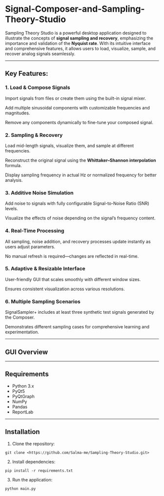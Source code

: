 # Signal-Composer-and-Sampling-Theory-Studio

Sampling Theory Studio is a powerful desktop application designed to illustrate the concepts of **signal sampling and recovery**, emphasizing the importance and validation of the **Nyquist rate**. With its intuitive interface and comprehensive features, it allows users to load, visualize, sample, and recover analog signals seamlessly.

---

## Key Features:

### 1. Load & Compose Signals

Import signals from files or create them using the built-in signal mixer.

Add multiple sinusoidal components with customizable frequencies and magnitudes.

Remove any components dynamically to fine-tune your composed signal.

### 2. Sampling & Recovery

Load mid-length signals, visualize them, and sample at different frequencies.

Reconstruct the original signal using the **Whittaker–Shannon interpolation** formula.

Display sampling frequency in actual Hz or normalized frequency for better analysis.

### 3. Additive Noise Simulation

Add noise to signals with fully configurable Signal-to-Noise Ratio (SNR) levels.

Visualize the effects of noise depending on the signal’s frequency content.

### 4. Real-Time Processing

All sampling, noise addition, and recovery processes update instantly as users adjust parameters.

No manual refresh is required—changes are reflected in real-time.

### 5. Adaptive & Resizable Interface

User-friendly GUI that scales smoothly with different window sizes.

Ensures consistent visualization across various resolutions.

### 6. Multiple Sampling Scenarios

SignalSampler+ includes at least three synthetic test signals generated by the Composer.

Demonstrates different sampling cases for comprehensive learning and experimentation.

---

## GUI Overview

---

## Requirements
* Python 3.x
* PyQt5
* PyQtGraph
* NumPy
* Pandas
* ReportLab

---

## Installation
1. Clone the repository:
```
git clone <https://github.com/Salma-me/Sampling-Theory-Studio.git>
```
2. Install dependencies:
```
pip install -r requirements.txt
```
3. Run the application:
```
python main.py
```
